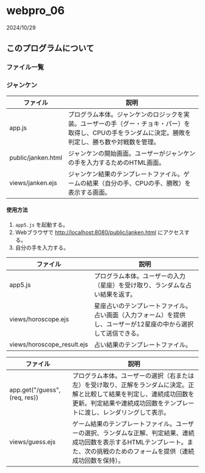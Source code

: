 # webpro_06
2024/10/29

## このプログラムについて

### ファイル一覧

### ジャンケン
| ファイル | 説明 |
| - | - |
| app.js | プログラム本体。ジャンケンのロジックを実装。ユーザーの手（グー・チョキ・パー）を取得し、CPUの手をランダムに決定。勝敗を判定し、勝ち数や対戦数を管理。 |
| public/janken.html | ジャンケンの開始画面。ユーザーがジャンケンの手を入力するためのHTML画面。 |
| views/janken.ejs | ジャンケン結果のテンプレートファイル。ゲームの結果（自分の手、CPUの手、勝敗）を表示する画面。 |

#### 使用方法
1. `app5.js` を起動する。
2. Webブラウザで [http://localhost:8080/public/janken.html](http://localhost:8080/public/janken.html) にアクセスする。
3. 自分の手を入力する。









| ファイル | 説明 |
|-|-|
| app5.js | プログラム本体。ユーザーの入力（星座）を受け取り、ランダムな占い結果を返す。 |
| views/horoscope.ejs | 星座占いのテンプレートファイル。占い画面（入力フォーム）を提供し、ユーザーが12星座の中から選択して送信できる。 |
| views/horoscope_result.ejs | 占い結果のテンプレートファイル。 |





| ファイル | 説明 |
|-|-|
| app.get("/guess", (req, res)) | プログラム本体。ユーザーの選択（右または左）を受け取り、正解をランダムに決定。正解と比較して結果を判定し、連続成功回数を更新。判定結果や連続成功回数をテンプレートに渡し、レンダリングして表示。 |
| views/guess.ejs | ゲーム結果のテンプレートファイル。ユーザーの選択、ランダムな正解、判定結果、連続成功回数を表示するHTMLテンプレート。また、次の挑戦のためのフォームを提供（連続成功回数を保持）。 |



